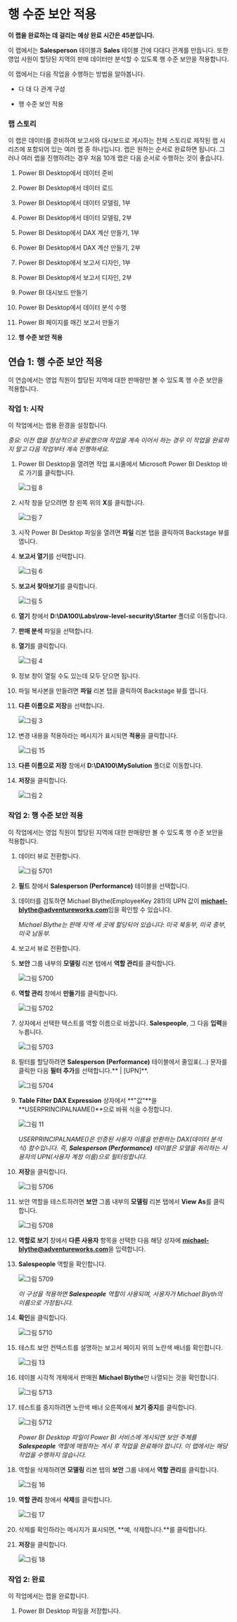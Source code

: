 ﻿---
랩:
    제목: '행 수준 보안 적용'
    모듈: '모듈 13 - 행 수준 보안'
---


# **행 수준 보안 적용**

**이 랩을 완료하는 데 걸리는 예상 완료 시간은 45분입니다.**

이 랩에서는 **Salesperson** 테이블과 **Sales** 테이블 간에 다대다 관계를 만듭니다. 또한 영업 사원이 할당된 지역의 판매 데이터만 분석할 수 있도록 행 수준 보안을 적용합니다.

이 랩에서는 다음 작업을 수행하는 방법을 알아봅니다.

- 다 대 다 관계 구성

- 행 수준 보안 적용

### **랩 스토리**

이 랩은 데이터를 준비하여 보고서와 대시보드로 게시하는 전체 스토리로 제작된 랩 시리즈에 포함되어 있는 여러 랩 중 하나입니다. 랩은 원하는 순서로 완료하면 됩니다. 그러나 여러 랩을 진행하려는 경우 처음 10개 랩은 다음 순서로 수행하는 것이 좋습니다.

1. Power BI Desktop에서 데이터 준비

2. Power BI Desktop에서 데이터 로드

3. Power BI Desktop에서 데이터 모델링, 1부

4. Power BI Desktop에서 데이터 모델링, 2부

5. Power BI Desktop에서 DAX 계산 만들기, 1부

6. Power BI Desktop에서 DAX 계산 만들기, 2부

7. Power BI Desktop에서 보고서 디자인, 1부

8. Power BI Desktop에서 보고서 디자인, 2부

9. Power BI 대시보드 만들기

10. Power BI Desktop에서 데이터 분석 수행

11. Power BI 페이지를 매긴 보고서 만들기

12. **행 수준 보안 적용**

## **연습 1: 행 수준 보안 적용**

이 연습에서는 영업 직원이 할당된 지역에 대한 판매량만 볼 수 있도록 행 수준 보안을 적용합니다.

### **작업 1: 시작**

이 작업에서는 랩용 환경을 설정합니다.

*중요: 이전 랩을 정상적으로 완료했으며 작업을 계속 이어서 하는 경우 이 작업을 완료하지 말고 다음 작업부터 계속 진행하세요.*

1. Power BI Desktop을 열려면 작업 표시줄에서 Microsoft Power BI Desktop 바로 가기를 클릭합니다.

	![그림 8](Linked_image_Files/04-configure-data-model-in-power-bi-desktop-advanced_image1.png)

1. 시작 창을 닫으려면 창 왼쪽 위의 **X**를 클릭합니다.

	![그림 7](Linked_image_Files/04-configure-data-model-in-power-bi-desktop-advanced_image2.png)

1. 시작 Power BI Desktop 파일을 열려면 **파일** 리본 탭을 클릭하여 Backstage 뷰를 엽니다.

1. **보고서 열기**를 선택합니다.

	![그림 6](Linked_image_Files/04-configure-data-model-in-power-bi-desktop-advanced_image3.png)

1. **보고서 찾아보기**를 클릭합니다.

	![그림 5](Linked_image_Files/04-configure-data-model-in-power-bi-desktop-advanced_image4.png)

1. **열기** 창에서 **D:\DA100\Labs\row-level-security\Starter** 폴더로 이동합니다.

1. **판매 분석** 파일을 선택합니다.

1. **열기**를 클릭합니다.

	![그림 4](Linked_image_Files/04-configure-data-model-in-power-bi-desktop-advanced_image5.png)

1. 정보 창이 열릴 수도 있는데 모두 닫으면 됩니다.

1. 파일 복사본을 만들려면 **파일** 리본 탭을 클릭하여 Backstage 뷰를 엽니다.

1. **다른 이름으로 저장**을 선택합니다.

	![그림 3](Linked_image_Files/04-configure-data-model-in-power-bi-desktop-advanced_image6.png)

1. 변경 내용을 적용하라는 메시지가 표시되면 **적용**을 클릭합니다.

	![그림 15](Linked_image_Files/04-configure-data-model-in-power-bi-desktop-advanced_image7.png)

1. **다른 이름으로 저장** 창에서 **D:\DA100\MySolution** 폴더로 이동합니다.

1. **저장**을 클릭합니다.

	![그림 2](Linked_image_Files/04-configure-data-model-in-power-bi-desktop-advanced_image8.png)

### **작업 2: 행 수준 보안 적용**

이 작업에서는 영업 직원이 할당된 지역에 대한 판매량만 볼 수 있도록 행 수준 보안을 적용합니다.

1. 데이터 뷰로 전환합니다.

	![그림 5701](Linked_image_Files/04-configure-data-model-in-power-bi-desktop-advanced_image20.png)

2. **필드** 창에서 **Salesperson (Performance)** 테이블을 선택합니다.

3. 데이터를 검토하면 Michael Blythe(EmployeeKey 281)의 UPN 값이 **michael-blythe@adventureworks.com**임을 확인할 수 있습니다.

	*Michael Blythe는 판매 지역 세 곳에 할당되어 있습니다: 미국 북동부, 미국 중부, 미국 남동부.*

4. 보고서 뷰로 전환합니다.

5. **보안** 그룹 내부의 **모델링** 리본 탭에서 **역할 관리**를 클릭합니다.

	![그림 5700](Linked_image_Files/04-configure-data-model-in-power-bi-desktop-advanced_image21.png)

6. **역할 관리** 창에서 **만들기**를 클릭합니다.

	![그림 5702](Linked_image_Files/04-configure-data-model-in-power-bi-desktop-advanced_image22.png)

7. 상자에서 선택한 텍스트를 역할 이름으로 바꿉니다. **Salespeople**, 그 다음 **입력**을 누릅니다.

	![그림 5703](Linked_image_Files/04-configure-data-model-in-power-bi-desktop-advanced_image23.png)

8. 필터를 할당하려면 **Salesperson (Performance)** 테이블에서 줄임표(...) 문자를 클릭한 다음 **필터 추가**를 선택합니다.** | [UPN]**.

	![그림 5704](Linked_image_Files/04-configure-data-model-in-power-bi-desktop-advanced_image24.png)

9. **Table Filter DAX Expression** 상자에서 **"값"**을 **USERPRINCIPALNAME()**으로 바꿔 식을 수정합니다.

	![그림 11](Linked_image_Files/04-configure-data-model-in-power-bi-desktop-advanced_image25.png)

	*USERPRINCIPALNAME()은 인증된 사용자 이름을 반환하는 DAX(데이터 분석 식) 함수입니다. 즉, **Salesperson (Performance)** 테이블은 모델을 쿼리하는 사용자의 UPN(사용자 계정 이름)으로 필터링합니다.*

10. **저장**을 클릭합니다.

	![그림 5706](Linked_image_Files/04-configure-data-model-in-power-bi-desktop-advanced_image26.png)

11. 보안 역할을 테스트하려면 **보안** 그룹 내부의 **모델링** 리본 탭에서 **View As**를 클릭합니다.

	![그림 5708](Linked_image_Files/04-configure-data-model-in-power-bi-desktop-advanced_image27.png)

12. **역할로 보기** 창에서 **다른 사용자** 항목을 선택한 다음 해당 상자에 **michael-blythe@adventureworks.com**을 입력합니다.

13. **Salespeople** 역할을 확인합니다.

	![그림 5709](Linked_image_Files/04-configure-data-model-in-power-bi-desktop-advanced_image28.png)

	*이 구성을 적용하면 **Salespeople** 역할이 사용되며, 사용자가 Michael Blyth의 이름으로 가장됩니다.*

14. **확인**을 클릭합니다.

	![그림 5710](Linked_image_Files/04-configure-data-model-in-power-bi-desktop-advanced_image29.png)

15. 테스트 보안 컨텍스트를 설명하는 보고서 페이지 위의 노란색 배너를 확인합니다.

	![그림 13](Linked_image_Files/04-configure-data-model-in-power-bi-desktop-advanced_image30.png)

16. 테이블 시각적 개체에서 판매원 **Michael Blythe**만 나열되는 것을 확인합니다.

	![그림 5713](Linked_image_Files/04-configure-data-model-in-power-bi-desktop-advanced_image31.png)

17. 테스트를 중지하려면 노란색 배너 오른쪽에서 **보기 중지**를 클릭합니다.

	![그림 5712](Linked_image_Files/04-configure-data-model-in-power-bi-desktop-advanced_image32.png)

	*Power BI Desktop 파일이 Power BI 서비스에 게시되면 보안 주체를 **Salespeople** 역할에 매핑하는 게시 후 작업을 완료해야 합니다. 이 랩에서는 해당 작업을 수행하지 않습니다.*

18. 역할을 삭제하려면 **모델링** 리본 탭의 **보안** 그룹 내에서 **역할 관리**를 클릭합니다.

	![그림 16](Linked_image_Files/04-configure-data-model-in-power-bi-desktop-advanced_image33.png)

19. **역할 관리** 창에서 **삭제**를 클릭합니다.

	![그림 17](Linked_image_Files/04-configure-data-model-in-power-bi-desktop-advanced_image34.png)

20. 삭제를 확인하라는 메시지가 표시되면, **예, 삭제합니다.**를 클릭합니다.

21. **저장**을 클릭합니다.

	![그림 18](Linked_image_Files/04-configure-data-model-in-power-bi-desktop-advanced_image35.png)

### **작업 2: 완료**

이 작업에서는 랩을 완료합니다.

1. Power BI Desktop 파일을 저장합니다.
